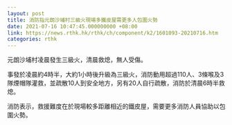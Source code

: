 ```yaml
---
layout: post
title: 消防指元朗沙埔村三級火現場多鐵皮屋需更多人包圍火勢
date: 2021-07-16 10:47:45.000000000 +08:00
link: https://news.rthk.hk/rthk/ch/component/k2/1601093-20210716.htm
categories: rthk
---
```


元朗沙埔村凌晨發生三級火，清晨救熄，無人受傷。

事發於凌晨約4時半，大約1小時後升級為三級火，消防動用超過110人、3條喉及3隊煙帽隊灌救，並疏散10人到安全地方，另有20人自行疏散，消防於清晨6時半救熄。

消防表示，救援難度在於現場較多距離相近的鐵皮屋，需要更多消防人員協助以包圍火勢。
